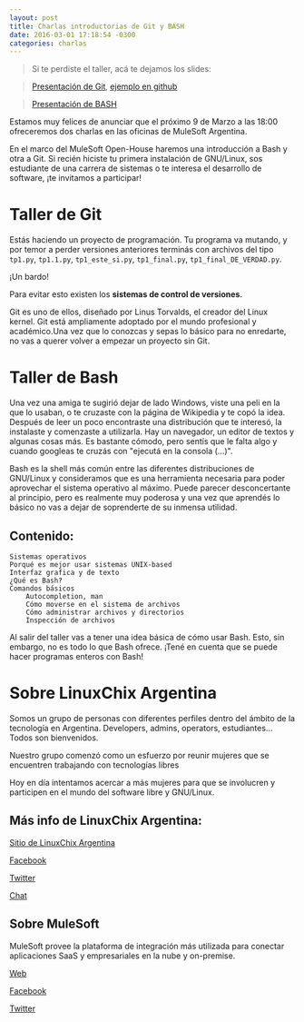 ```yaml
---
layout: post
title: Charlas introductorias de Git y BASH
date: 2016-03-01 17:18:54 -0300
categories: charlas
---
```


> Si te perdiste el taller, acá te dejamos los slides:

> [Presentación de Git](https://docs.google.com/presentation/d/162fZY6SY0gm_CETqz6Ayldwkj9oEg86gQ_v7byPQRK8/edit#slide=id.g370f5ff41_0119), [ejemplo en github](https://github.com/afelisatti/demo-oh) 

> [Presentación de BASH](https://speakerdeck.com/vkmc/mulesoft-open-house-introduccion-a-bash) 

Estamos muy felices de anunciar que el próximo 9 de Marzo a las 18:00 ofreceremos dos charlas en las oficinas de MuleSoft Argentina.

En el marco del MuleSoft Open-House haremos una introducción a Bash y otra a Git. Si recién hiciste tu primera instalación de GNU/Linux, sos estudiante de una carrera de sistemas o te interesa el desarrollo de software, ¡te invitamos a participar!


 
# Taller de Git

Estás haciendo un proyecto de programación. Tu programa va mutando, y por temor a perder versiones anteriores terminás con archivos del tipo `tp1.py`, `tp1.1.py`, `tp1_este_si.py`, `tp1_final.py`, `tp1_final_DE_VERDAD.py`. 

¡Un bardo!

Para evitar esto existen los **sistemas de control de versiones**.

Git es uno de ellos, diseñado por Linus Torvalds, el creador del Linux kernel.
Git está ampliamente adoptado por el mundo profesional y académico.Una vez que lo conozcas y sepas lo básico para no enredarte, no vas a querer volver a empezar un proyecto sin Git.

# Taller de Bash

Una vez una amiga te sugirió dejar de lado Windows, viste una peli en la que lo usaban, o te cruzaste con la página de Wikipedia y te copó la idea. Después de leer un poco encontraste una distribución que te interesó, la instalaste y comenzaste a utilizarla. Hay un navegador, un editor de textos y algunas cosas más. Es bastante cómodo, pero sentís que le falta algo y cuando googleas te cruzás con "ejecutá en la consola (...)".

Bash es la shell más común entre las diferentes distribuciones de GNU/Linux y consideramos que es una herramienta necesaria para poder aprovechar el sistema operativo al máximo. Puede parecer desconcertante al principio, pero es realmente muy poderosa y una vez que aprendés lo básico no vas a dejar de soprenderte de su inmensa utilidad.

## Contenido:

    Sistemas operativos
    Porqué es mejor usar sistemas UNIX-based
    Interfaz grafica y de texto
    ¿Qué es Bash?
    Comandos básicos
        Autocompletion, man
        Cómo moverse en el sistema de archivos
        Cómo administrar archivos y directorios
        Inspección de archivos

Al salir del taller vas a tener una idea básica de cómo usar Bash. Esto, sin embargo, no es todo lo que Bash ofrece. ¡Tené en cuenta que se puede hacer programas enteros con Bash!

# Sobre LinuxChix Argentina

Somos un grupo de personas con diferentes perfiles dentro del ámbito de la tecnología en Argentina. Developers, admins, operators, estudiantes... Todos son bienvenidos.

Nuestro grupo comenzó como un esfuerzo por reunir mujeres que se encuentren trabajando con tecnologías libres

Hoy en día intentamos acercar a más mujeres para que se involucren y participen en el mundo del software libre y GNU/Linux.

 

## Más info de LinuxChix Argentina:

[Sitio de LinuxChix Argentina](http://www.linuxchixar.org)

[Facebook](https://www.facebook.com/linuxchixar)

[Twitter](https://twitter.com/linuxchixar)

[Chat](https://webchat.freenode.net/?channels=linuxchixar)

## Sobre MuleSoft

MuleSoft provee la plataforma de integración más utilizada para conectar aplicaciones SaaS y empresariales en la nube y on-premise.

[Web](https://www.mulesoft.com)

[Facebook](https://www.facebook.com/MuleysBA)

[Twitter](https://twitter.com/MuleysBA)
